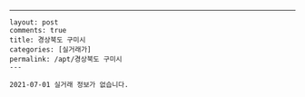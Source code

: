 ---
    layout: post
    comments: true
    title: 경상북도 구미시
    categories: [실거래가]
    permalink: /apt/경상북도 구미시
    ---

    2021-07-01 실거래 정보가 없습니다.

    